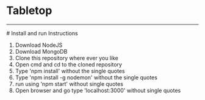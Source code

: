 # Tabletop
<hr>
# Install and run Instructions
<ol>
<li>Download NodeJS</li>
<li>Download MongoDB</li>
<li>Clone this repository where ever you like</li>
<li>Open cmd and cd to the cloned repository</li>
<li>Type 'npm install' without the single quotes</li>
<li>Type 'npm install -g nodemon' without the single quotes</li>
<li>run using 'npm start' without single quotes</li>
<li>Open browser and go type 'localhost:3000' without single quotes</li>
</ol>
